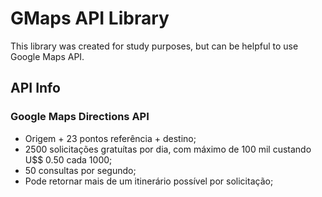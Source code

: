 # GMaps API Library
This library was created for study purposes, but can be helpful to use Google Maps API.

## API Info
### Google Maps Directions API
* Origem + 23 pontos referência + destino;
* 2500 solicitações gratuítas por dia, com máximo de 100 mil custando U$$ 0.50 cada 1000;
* 50 consultas por segundo;
* Pode retornar mais de um itinerário possível por solicitação;